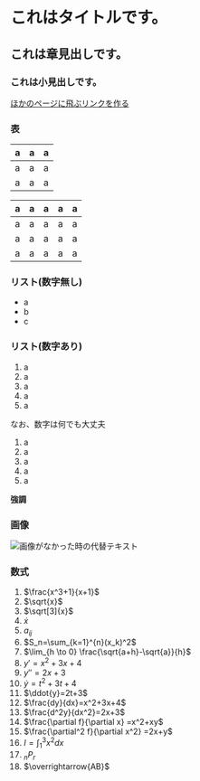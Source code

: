 # これはタイトルです。

## これは章見出しです。

### これは小見出しです。


[ほかのページに飛ぶリンクを作る](https://www.google.co.jp/)


### 表
|a|a|a|
|----|----|----|
|a|a|a|
|a|a|a|

|a|a|a|a|a|
|----|----|----|----|----|
|a|a|a|a|a|
|a|a|a|a|a|
|a|a|a|a|a|

### リスト(数字無し)
+ a
+ b
+ c

### リスト(数字あり)
1. a
1. a
1. a
1. a
1. a

なお、数字は何でも大丈夫
1. a
2. a
3. a
4. a
5. a

__強調__
### 画像
![画像がなかった時の代替テキスト](http:////raspberrypi.local/blog/images/サンプル.png)

### 数式

1. $\frac{x^3+1}{x+1}$
2. $\sqrt{x}$
3. $\sqrt[3]{x}$
4. $\dot{x}$
5. $a_{ij}$
6. $S_n=\sum_{k=1}^{n}(x_k)^2$
7. $\lim_{h \to 0} \frac{\sqrt{a+h}-\sqrt{a}}{h}$
8. $y'=x^2+3x+4$
9. $y''=2x+3$
10. $\dot{y}=t^2+3t+4$
11. $\ddot{y}=2t+3$
12. $\frac{dy}{dx}=x^2+3x+4$
13. $\frac{d^2y}{dx^2}=2x+3$
14. $\frac{\partial f}{\partial x} =x^2+xy$
15. $\frac{\partial^2 f}{\partial x^2} =2x+y$
16. $I=\int_{1}^{3} x^2 dx$
17. ${}_n P _r$
18. $\overrightarrow{AB}$


